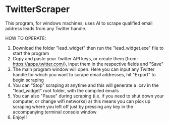 # TwitterScraper
This program, for windows machines, uses AI to scrape qualified email address leads from any Twitter handle.

HOW TO OPERATE:
1) Download the folder "lead_widget" then run the "lead_widget.exe" file to start the program
2) Copy and paste your Twitter API keys, or create them (from: https://apps.twitter.com/), input them in the respective fields and "Save"
3) The main program window will open. Here you can input any Twitter handle for which you want to scrape email addresses, hit "Export" to begin scraping
4) You can "Stop" scraping at anytime and this will generate a .csv in the "lead_widget" root folder, with the compiled emails
5) You can also "Pause" during scraping (i.e. if you need to shut down your computer, or change wifi networks)
  a) this means you can pick up scraping where you left off just by pressing any key in the accompanying terminal console window
6) Enjoy!!

